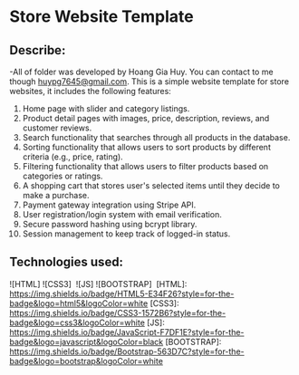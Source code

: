 # Store Website Template

## Describe:
-All of folder was developed by Hoang Gia Huy. You can contact to me though huypg7645@gmail.com.
  This is a simple website template for store websites, it includes the following features:
  1. Home page with slider and category listings.
  2. Product detail pages with images, price, description, reviews, and customer reviews.
  3. Search functionality that searches through all products in the database.
  4. Sorting functionality that allows users to sort products by different criteria (e.g., price, rating).
  5. Filtering functionality that allows users   to filter products based on categories or ratings.
  6. A shopping cart that stores user's selected items until they decide to make a purchase.
  7. Payment gateway integration using Stripe API.      
  8. User registration/login system with email verification.
  9. Secure password hashing using bcrypt library.
  10. Session management to keep track of logged-in status.

## Technologies used:
![HTML]&nbsp;![CSS3] &nbsp;![JS]&nbsp;![BOOTSTRAP]&nbsp;
[HTML]: https://img.shields.io/badge/HTML5-E34F26?style=for-the-badge&logo=html5&logoColor=white
[CSS3]: https://img.shields.io/badge/CSS3-1572B6?style=for-the-badge&logo=css3&logoColor=white
[JS]: https://img.shields.io/badge/JavaScript-F7DF1E?style=for-the-badge&logo=javascript&logoColor=black
[BOOTSTRAP]: https://img.shields.io/badge/Bootstrap-563D7C?style=for-the-badge&logo=bootstrap&logoColor=white
       
